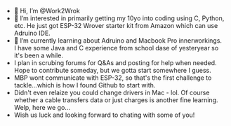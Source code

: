 - 👋 Hi, I’m @Work2Wrok
- 👀 I’m interested in primarily getting my 10yo into coding using C, Python, etc. He just got ESP-32 Wrover starter kit from Amazon which can use Adruino IDE. 
- 🌱 I’m currently learning about Adruino and Macbook Pro innerworkings. I have some Java and C experience from school dase of yesteryear so it's been a while.
- I plan in scrubing forums for Q&As and posting for help when needed. Hope to contribute someday, but we gotta start somewhere I guess.
- MBP wont communicate with ESP-32, so that's the first challenge to tackle...which is how I found Github to start with.
- Didn't even relaize you could change drivers in Mac - lol. Of course whether a cable transfers data or just charges is another fine learning. Welp, here we go...
- Wish us luck and looking forward to chating with some of you!

<!---
Work2Wrok/Work2Wrok is a ✨ special ✨ repository because its `README.md` (this file) appears on your GitHub profile.
You can click the Preview link to take a look at your changes.
--->
